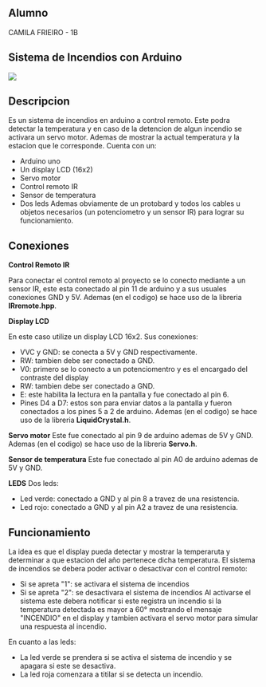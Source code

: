 Alumno
----
CAMILA FRIEIRO - 1B

Sistema de Incendios con Arduino
----
[![](https://i.ibb.co/Z8qyWHd/incendios.png)](https://github.com/CamiFrieiro/Parcial-2---SPD/blob/main/Sistema%20de%20incedios/incendios.png)

Descripcion
----
Es un sistema de incendios en arduino a control remoto. Este podra detectar la temperatura y en caso de la detencion de algun incendio se activara un servo motor.
Ademas de mostrar la actual temperatura y la estacion que le corresponde.
Cuenta con un:
+ Arduino uno
+ Un display LCD (16x2)
+ Servo motor
+ Control remoto IR
+ Sensor de temperatura
+ Dos leds
Ademas obviamente de un protobard y todos los cables u objetos necesarios (un potenciometro y un sensor IR) para lograr su funcionamiento.


Conexiones
----
**Control Remoto IR**

Para conectar el control remoto al proyecto se lo conecto mediante a un sensor IR, este esta conectado al pin 11 de arduino y a sus usuales conexiones GND y 5V.
Ademas (en el codigo) se hace uso de la libreria **IRremote.hpp**.

**Display LCD**

En este caso utilize un display LCD 16x2.
Sus conexiones:
+ VVC y GND: se conecta a 5V y GND respectivamente.
+ RW: tambien debe ser conectado a GND.
+ V0: primero se lo conecto a un potenciomentro y es el encargado del contraste del display
+ RW: tambien debe ser conectado a GND.
+ E: este habilita la lectura en la pantalla y fue conectado al pin 6.
+ Pines D4 a D7: estos son para enviar datos a la pantalla y fueron conectados a los pines 5 a 2 de arduino.
Ademas (en el codigo) se hace uso de la libreria **LiquidCrystal.h**.

**Servo motor**
Este fue conectado al pin 9 de arduino ademas de 5V y GND.
Ademas (en el codigo) se hace uso de la libreria **Servo.h**.

**Sensor de temperatura**
Este fue conectado al pin A0 de arduino ademas de 5V y GND.

**LEDS**
Dos leds:
+ Led verde: conectado a GND y al pin 8 a travez de una resistencia.
+ Led rojo: conectado a GND y al pin A2 a travez de una resistencia.

Funcionamiento
----
La idea es que el display pueda detectar y mostrar la temperaruta y determinar a que estacion del año pertenece dicha temperatura.
El sistema de incendios se debera poder activar o desactivar con el control remoto:
+ Si se apreta "1": se activara el sistema de incendios
+ Si se apreta "2": se desactivara el sistema de incendios
Al activarse el sistema este debera notificar si este registra un incendio si la temperatura detectada es mayor a 60° mostrando el mensaje "INCENDIO" en el display y tambien activara el servo motor para simular una respuesta al incendio.

En cuanto a las leds:
+ La led verde se prendera si se activa el sistema de incendio y se apagara si este se desactiva.
+ La led roja comenzara a titilar si se detecta un incendio.
